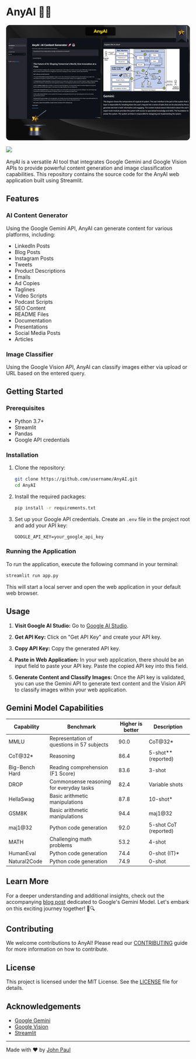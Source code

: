 # AnyAI 🚀🤖

![](https://github.com/RJohnPaul/AnyAI/blob/c7408f4ee18326098ed85602ee374c77bfce59c4/2560x1600%20(8).png)

![](https://github.com/RJohnPaul/AnyAI/blob/39b18fcc80c861a33beb1ad6482e25780dbc426f/e7fcd047-ca7f-4f82-9d54-4404e278b28f%20(2).gif)

AnyAI is a versatile AI tool that integrates Google Gemini and Google Vision APIs to provide powerful content generation and image classification capabilities. This repository contains the source code for the AnyAI web application built using Streamlit.

## Features

### AI Content Generator
Using the Google Gemini API, AnyAI can generate content for various platforms, including:
- LinkedIn Posts
- Blog Posts
- Instagram Posts
- Tweets
- Product Descriptions
- Emails
- Ad Copies
- Taglines
- Video Scripts
- Podcast Scripts
- SEO Content
- README Files
- Documentation
- Presentations
- Social Media Posts
- Articles

### Image Classifier
Using the Google Vision API, AnyAI can classify images either via upload or URL based on the entered query.

## Getting Started

### Prerequisites
- Python 3.7+
- Streamlit
- Pandas
- Google API credentials

### Installation

1. Clone the repository:
   ```bash
   git clone https://github.com/username/AnyAI.git
   cd AnyAI
   ```

2. Install the required packages:
   ```bash
   pip install -r requirements.txt
   ```

3. Set up your Google API credentials. Create an `.env` file in the project root and add your API key:
   ```env
   GOOGLE_API_KEY=your_google_api_key
   ```

### Running the Application

To run the application, execute the following command in your terminal:
```bash
streamlit run app.py
```

This will start a local server and open the web application in your default web browser.

## Usage

1. **Visit Google AI Studio:**
   Go to [Google AI Studio](https://ai.google.dev/).

2. **Get API Key:**
   Click on "Get API Key" and create your API key.

3. **Copy API Key:**
   Copy the generated API key.

4. **Paste in Web Application:**
   In your web application, there should be an input field to paste your API key. Paste the copied API key into this field.

5. **Generate Content and Classify Images:**
   Once the API key is validated, you can use the Gemini API to generate text content and the Vision API to classify images within your web application.

## Gemini Model Capabilities

| Capability       | Benchmark                                               | Higher is better | Description                |
|------------------|---------------------------------------------------------|------------------|----------------------------|
| MMLU             | Representation of questions in 57 subjects              | 90.0             | CoT@32*                    |
| CoT@32*          | Reasoning                                               | 86.4             | 5-shot** (reported)        |
| Big-Bench Hard   | Reading comprehension (F1 Score)                        | 83.6             | 3-shot                     |
| DROP             | Commonsense reasoning for everyday tasks                | 82.4             | Variable shots             |
| HellaSwag        | Basic arithmetic manipulations                          | 87.8             | 10-shot*                   |
| GSM8K            | Basic arithmetic manipulations                          | 94.4             | maj1@32                    |
| maj1@32          | Python code generation                                  | 92.0             | 5-shot CoT (reported)      |
| MATH             | Challenging math problems                               | 53.2             | 4-shot                     |
| HumanEval        | Python code generation                                  | 74.4             | 0-shot (IT)*               |
| Natural2Code     | Python code generation                                  | 74.9             | 0-shot                     |

## Learn More

For a deeper understanding and additional insights, check out the accompanying [blog post](https://deepmind.google/technologies/gemini/#introduction) dedicated to Google's Gemini Model. Let's embark on this exciting journey together! 🌟🔍

## Contributing

We welcome contributions to AnyAI! Please read our [CONTRIBUTING](CONTRIBUTING.md) guide for more information on how to contribute.

## License

This project is licensed under the MIT License. See the [LICENSE](LICENSE) file for details.

## Acknowledgements

- [Google Gemini](https://ai.google.dev/)
- [Google Vision](https://cloud.google.com/vision)
- [Streamlit](https://streamlit.io/)

---

Made with ❤️ by [John Paul](https://github.com/RJohnPaul)
